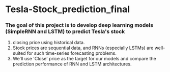 # Tesla-Stock_prediction_final

### The goal of this project is to develop deep learning models (SimpleRNN and LSTM) to predict Tesla's stock

1. closing price using historical data.
2. Stock prices are sequential data, and RNNs (especially LSTMs) are well-suited for such time-series
forecasting problems.
3. We'll use 'Close' price as the target for our models and compare the prediction performance of RNN and
LSTM architectures.
